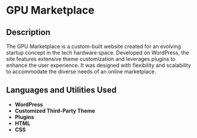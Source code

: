 <h1>GPU Marketplace</h1>

<h2>Description</h2>
The GPU Marketplace is a custom-built website created for an evolving startup concept in the tech hardware space. Developed on WordPress, the site features extensive theme customization and leverages plugins to enhance the user experience. It was designed with flexibility and scalability to accommodate the diverse needs of an online marketplace.

<h2>Languages and Utilities Used</h2>

- <b>WordPress</b>
- <b>Customized Third-Party Theme</b>
- <b>Plugins</b>
- <b>HTML</b>
- <b>CSS</b>
